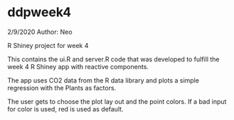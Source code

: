 # ddpweek4
2/9/2020
Author: Neo

R Shiney project for week 4

This contains the ui.R and server.R code that was developed to fulfill the week 4 R Shiney app 
with reactive components.

The app uses CO2 data from the R data library and plots a simple regression
with the Plants as factors.

The user gets to choose the plot lay out and the point colors.
If a bad input for color is used, red is used as default.

